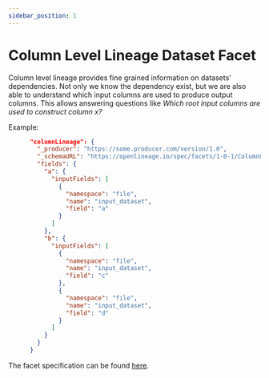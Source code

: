 ```yaml
---
sidebar_position: 1
---
```


# Column Level Lineage Dataset Facet

Column level lineage provides fine grained information on datasets' dependencies. Not only we know the dependency exist, but we are also able to understand which input columns are used to produce output columns. This allows answering questions like *Which root input columns are used to construct column x?* 


Example:

```json
      "columnLineage": {
        "_producer": "https://some.producer.com/version/1.0",
        "_schemaURL": "https://openlineage.io/spec/facets/1-0-1/ColumnLineageDatasetFacet.json",
        "fields": {
          "a": {
            "inputFields": [
              {
                "namespace": "file",
                "name": "input_dataset",
                "field": "a"
              }
            ]
          },
          "b": {
            "inputFields": [
              {
                "namespace": "file",
                "name": "input_dataset",
                "field": "c"
              },
              {
                "namespace": "file",
                "name": "input_dataset",
                "field": "d"
              }
            ]
          }
        }
      }
```

The facet specification can be found [here](https://openlineage.io/spec/facets/1-0-1/ColumnLineageDatasetFacet.json).